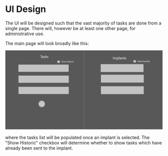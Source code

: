 # UI Design

The UI will be designed such that the vast majority of tasks are done from a single page. There will, however be at least one other page, for administrative use.

The main page will look broadly like this:

![Main Page UI Design](mainpage.png "Main Page UI Design")

where the tasks list will be populated once an implant is selected. The "Show Historic" checkbox will determine whether to show tasks which have already been sent to the implant.